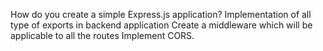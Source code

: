 How do you create a simple Express.js application?
Implementation of all type of exports in backend application
Create a middleware which will be applicable to all the routes
Implement CORS.